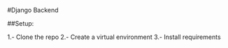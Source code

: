 #Django Backend

##Setup:

1.- Clone the repo
2.- Create a virtual environment
3.- Install requirements
